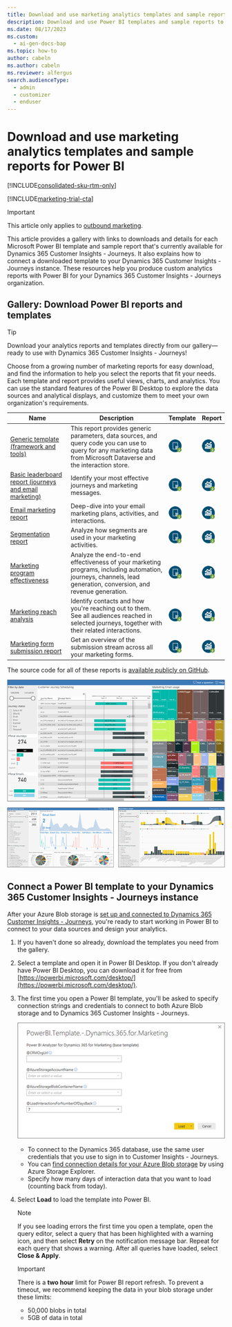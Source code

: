 ```yaml
---
title: Download and use marketing analytics templates and sample reports for Power BI
description: Download and use Power BI templates and sample reports to create custom analytics reports for your Customer Insights - Journeys organization.
ms.date: 08/17/2023
ms.custom: 
  - ai-gen-docs-bap
ms.topic: how-to
author: cabeln
ms.author: cabeln
ms.reviewer: alfergus
search.audienceType: 
  - admin
  - customizer
  - enduser
---
```


# Download and use marketing analytics templates and sample reports for Power BI

[!INCLUDE[consolidated-sku-rtm-only](.././includes/consolidated-sku-rtm-only.md)]

[!INCLUDE[marketing-trial-cta](../../shared/trials/marketing-trial-cta.md)]

> [!IMPORTANT]
> This article only applies to [outbound marketing](/dynamics365/marketing/user-guide).

This article provides a gallery with links to downloads and details for each Microsoft Power BI template and sample report that's currently available for Dynamics 365 Customer Insights - Journeys. It also explains how to connect a downloaded template to your Dynamics 365 Customer Insights - Journeys instance. These resources help you produce custom analytics reports with Power BI for your Dynamics 365 Customer Insights - Journeys organization.

<a name="gallery"></a>

## Gallery: Download Power BI reports and templates

> [!TIP]
> Download your analytics reports and templates directly from our gallery&mdash;ready to use with Dynamics 365 Customer Insights - Journeys!

Choose from a growing number of marketing reports for easy download, and find the information to help you select the reports that fit your needs. Each template and report provides useful views, charts, and analytics. You can use the standard features of the Power BI Desktop to explore the data sources and analytical displays, and customize them to meet your own organization's requirements.

|Name  |Description  |Template  |Report  |
|---------|---------|---------|---------|
|[Generic template (framework and tools)](analytics-gallery-framework.md)|This report provides generic parameters, data sources, and query code you can use to query for any marketing data from Microsoft Dataverse and the interaction store.|[![Download template.](media/IconDownloadTemplate30.png)](https://github.com/microsoft/Dynamics-365-for-Marketing---Power-BI-Reporting/raw/master/PowerBI-Templates/PowerBI%20Template%20-%20Dynamics%20365%20for%20Marketing.pbit)|[![Download sample report](media/IconDownloadReport30.png)](https://github.com/microsoft/Dynamics-365-for-Marketing---Power-BI-Reporting/raw/master/pbx%20files/PowerBI%20Template%20-%20Dynamics%20365%20for%20Marketing.pbix)|
|[Basic leaderboard report (journeys and email marketing)](analytics-gallery-leaders.md)|Identify your most effective journeys and marketing messages.|[![Download template.](media/IconDownloadTemplate30.png)](https://github.com/microsoft/Dynamics-365-for-Marketing---Power-BI-Reporting/raw/master/PowerBI-Templates/MarketingAnalyzers%20-%20Journey%26Email%20Leaderboard.pbit)|[![Download sample report](media/IconDownloadReport30.png)](https://github.com/microsoft/Dynamics-365-for-Marketing---Power-BI-Reporting/raw/master/pbx%20files/MarketingAnalyzers%20-%20Journey%26Email%20Leaderboard.pbix)|
|[Email marketing report](analytics-gallery-email.md)|Deep-dive into your email marketing plans, activities, and interactions.|[![Download template.](media/IconDownloadTemplate30.png)](https://github.com/microsoft/Dynamics-365-for-Marketing---Power-BI-Reporting/raw/master/PowerBI-Templates/MarketingAnalyzers%20-%20Email%20Marketing.pbit)|[![Download sample report](media/IconDownloadReport30.png)](https://github.com/microsoft/Dynamics-365-for-Marketing---Power-BI-Reporting/raw/master/pbx%20files/MarketingAnalyzers%20-%20Email%20Marketing.pbix)|
|[Segmentation report](analytics-gallery-segments.md)|Analyze how segments are used in your marketing activities.|[![Download template.](media/IconDownloadTemplate30.png)](https://github.com/microsoft/Dynamics-365-for-Marketing---Power-BI-Reporting/raw/master/PowerBI-Templates/MarketingAnalyzers%20-%20Segmentation.pbit)|[![Download sample report](media/IconDownloadReport30.png)](https://github.com/microsoft/Dynamics-365-for-Marketing---Power-BI-Reporting/raw/master/pbx%20files/MarketingAnalyzers%20-%20Segmentation.pbix)|
|[Marketing program effectiveness](analytics-gallery-program.md)|Analyze the end-to-end effectiveness of your marketing programs, including automation, journeys, channels, lead generation, conversion, and revenue generation.|[![Download template.](media/IconDownloadTemplate30.png)](https://github.com/microsoft/Dynamics-365-for-Marketing---Power-BI-Reporting/raw/master/PowerBI-Templates/MarketingAnalyzers%20-%20Marketing%20Automation.pbit)|[![Download sample report](media/IconDownloadReport30.png)](https://github.com/microsoft/Dynamics-365-for-Marketing---Power-BI-Reporting/raw/master/pbx%20files/MarketingAnalyzers%20-%20Marketing%20Automation.pbix)|
|[Marketing reach analysis](analytics-gallery-reach.md)|Identify contacts and how you're reaching out to them. See all audiences reached in selected journeys, together with their related interactions.|[![Download template.](media/IconDownloadTemplate30.png)](https://github.com/microsoft/Dynamics-365-for-Marketing---Power-BI-Reporting/raw/master/PowerBI-Templates/MarketingAnalyzers%20-%20Customers%20Included%20In%20Journeys.pbit)|[![Download sample report](media/IconDownloadReport30.png)](https://github.com/microsoft/Dynamics-365-for-Marketing---Power-BI-Reporting/raw/master/pbx%20files/MarketingAnalyzers%20-%20Customers%20Included%20In%20Journeys.pbix)|
|[Marketing form submission report](analytics-gallery-forms.md)|Get an overview of the submission stream across all your marketing forms.|[![Download template.](media/IconDownloadTemplate30.png)](https://github.com/microsoft/Dynamics-365-for-Marketing---Power-BI-Reporting/raw/master/PowerBI-Templates/MarketingAnalyzers%20-%20Form%20Submissions.pbit)|[![Download sample report](media/IconDownloadReport30.png)](https://github.com/microsoft/Dynamics-365-for-Marketing---Power-BI-Reporting/raw/master/pbx%20files/MarketingAnalyzers%20-%20Form%20Submissions.pbix)|

The source code for all of these reports is [available publicly on GitHub](https://github.com/Microsoft/Dynamics-365-for-Marketing---Power-BI-Reporting).

![A collage of various Power BI reports.](media/Overview-Hero1.png "A collage of various Power BI reports")

<a name="connect-dialog"></a>

## Connect a Power BI template to your Dynamics 365 Customer Insights - Journeys instance

After your Azure Blob storage is [set up and connected to Dynamics 365 Customer Insights - Journeys](../custom-analytics.md), you're ready to start working in Power BI to connect to your data sources and design your analytics.

1. If you haven't done so already, download the templates you need from the gallery.

1. Select a template and open it in Power BI Desktop. If you don't already have Power BI Desktop, you can download it for free from [https://powerbi.microsoft.com/desktop/](https://powerbi.microsoft.com/desktop/).

1. The first time you open a Power BI template, you'll be asked to specify connection strings and credentials to connect to both Azure Blob storage and to Dynamics 365 Customer Insights - Journeys.

    ![The connection dialog for connecting your Power BI template to the relevant data sources.](../media/custom-analytics-pbi-connect.png "The connection dialog for connecting your Power BI template to the relevant data sources")

    - To connect to the Dynamics 365 database, use the same user credentials that you use to sign in to Customer Insights - Journeys.
    - You can [find connection details for your Azure Blob storage](../custom-analytics.md#connect-blob) by using Azure Storage Explorer.
    - Specify how many days of interaction data that you want to load (counting back from today).

1. Select **Load** to load the template into Power BI.

    > [!NOTE]
    > If you see loading errors the first time you open a template, open the query editor, select a query that has been highlighted with a warning icon, and then select **Retry** on the notification message bar. Repeat for each query that shows a warning. After all queries have loaded, select **Close & Apply**.

    > [!IMPORTANT]
    > There is a **two hour** limit for Power BI report refresh. To prevent a timeout, we recommend keeping the data in your blob storage under these limits:
    > -	50,000 blobs in total
    > -	5GB of data in total


<!-- [kfm: this video is being edited and will be hosted elsewhere. Revive this section and update the embed when it's ready]

## A video guide to data available for marketing analytics

Watch [the following video](https://www.youtube.com/watch?v=pBrB1BohUrE)
for a quick overview of all the data that's available for your marketing analytics reports.<br/><br/>

> [!VIDEO https://www.youtube.com/embed/pBrB1BohUrE]
## Learn more

Here are some advanced resources for this topic:

- [Extracting Marketing Interactions in Dynamics 365 Marketing](https://community.dynamics.com/blogs/post/?postid=4e96ca1e-52ed-4ae4-9887-af8d6e563304)

[!INCLUDE[footer-include](.././includes/footer-banner.md)]
